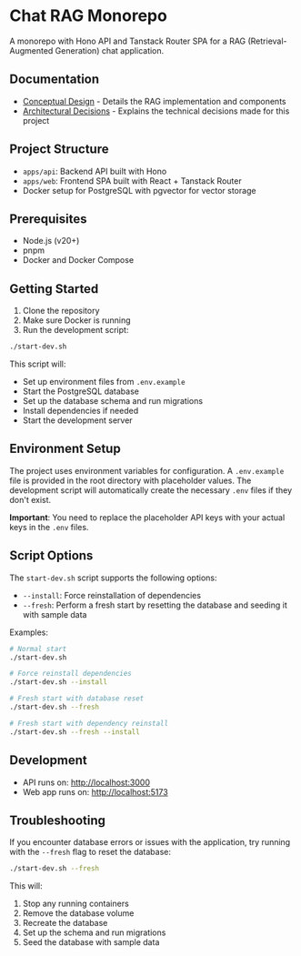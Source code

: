 # Chat RAG Monorepo

A monorepo with Hono API and Tanstack Router SPA for a RAG (Retrieval-Augmented Generation) chat application.

## Documentation

- [Conceptual Design](./conceptual-design.md) - Details the RAG implementation and components
- [Architectural Decisions](./architectural-decisions.md) - Explains the technical decisions made for this project

## Project Structure

- `apps/api`: Backend API built with Hono
- `apps/web`: Frontend SPA built with React + Tanstack Router
- Docker setup for PostgreSQL with pgvector for vector storage

## Prerequisites

- Node.js (v20+)
- pnpm
- Docker and Docker Compose

## Getting Started

1. Clone the repository
2. Make sure Docker is running
3. Run the development script:

```bash
./start-dev.sh
```

This script will:

- Set up environment files from `.env.example`
- Start the PostgreSQL database
- Set up the database schema and run migrations
- Install dependencies if needed
- Start the development server

## Environment Setup

The project uses environment variables for configuration. A `.env.example` file is provided in the root directory with placeholder values. The development script will automatically create the necessary `.env` files if they don't exist.

**Important**: You need to replace the placeholder API keys with your actual keys in the `.env` files.

## Script Options

The `start-dev.sh` script supports the following options:

- `--install`: Force reinstallation of dependencies
- `--fresh`: Perform a fresh start by resetting the database and seeding it with sample data

Examples:

```bash
# Normal start
./start-dev.sh

# Force reinstall dependencies
./start-dev.sh --install

# Fresh start with database reset
./start-dev.sh --fresh

# Fresh start with dependency reinstall
./start-dev.sh --fresh --install
```

## Development

- API runs on: <http://localhost:3000>
- Web app runs on: <http://localhost:5173>

## Troubleshooting

If you encounter database errors or issues with the application, try running with the `--fresh` flag to reset the database:

```bash
./start-dev.sh --fresh
```

This will:

1. Stop any running containers
2. Remove the database volume
3. Recreate the database
4. Set up the schema and run migrations
5. Seed the database with sample data
